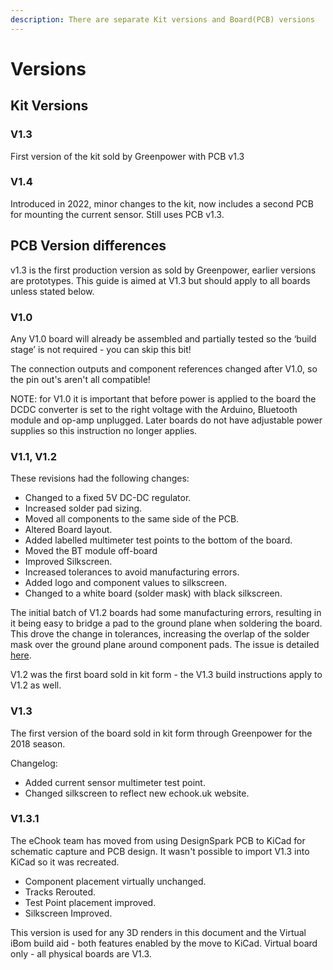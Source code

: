 ```yaml
---
description: There are separate Kit versions and Board(PCB) versions
---
```


# Versions

## Kit Versions

### V1.3

First version of the kit sold by Greenpower with PCB v1.3

### V1.4

Introduced in 2022, minor changes to the kit, now includes a second PCB for mounting the current sensor. Still uses PCB v1.3.

## PCB Version differences

v1.3 is the first production version as sold by Greenpower, earlier versions are prototypes. This guide is aimed at V1.3 but should apply to all boards unless stated below.

### V1.0

Any V1.0 board will already be assembled and partially tested so the ‘build stage’ is not required - you can skip this bit!

The connection outputs and component references changed after V1.0, so the pin out's aren't all compatible!

NOTE: for V1.0 it is important that before power is applied to the board the DCDC converter is set to the right voltage with the Arduino, Bluetooth module and op-amp unplugged. Later boards do not have adjustable power supplies so this instruction no longer applies.

### V1.1, V1.2

These revisions had the following changes:

* Changed to a fixed 5V DC-DC regulator.
* Increased solder pad sizing.
* Moved all components to the same side of the PCB.
* Altered Board layout.
* Added labelled multimeter test points to the bottom of the board.
* Moved the BT module off-board
* Improved Silkscreen.
* Increased tolerances to avoid manufacturing errors.
* Added logo and component values to silkscreen.
* Changed to a white board (solder mask) with black silkscreen.

The initial batch of V1.2 boards had some manufacturing errors, resulting in it being easy to bridge a pad to the ground plane when soldering the board. This drove the change in tolerances, increasing the overlap of the solder mask over the ground plane around component pads. The issue is detailed [here](http://wechook.com/?p=778).

V1.2 was the first board sold in kit form - the V1.3 build instructions apply to V1.2 as well.

### V1.3

The first version of the board sold in kit form through Greenpower for the 2018 season.

Changelog:

* Added current sensor multimeter test point.
* Changed silkscreen to reflect new echook.uk website.

### V1.3.1

The eChook team has moved from using DesignSpark PCB to KiCad for schematic capture and PCB design. It wasn't possible to import V1.3 into KiCad so it was recreated.&#x20;

* Component placement virtually unchanged.
* Tracks Rerouted.
* Test Point placement improved.
* Silkscreen Improved.

This version is used for any 3D renders in this document and the Virtual iBom build aid - both features enabled by the move to KiCad. Virtual board only - all physical boards are V1.3.
